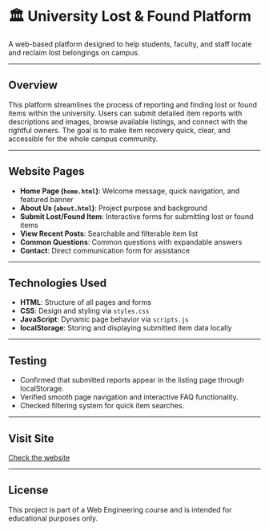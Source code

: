 # 🏛️ University Lost & Found Platform

A web-based platform designed to help students, faculty, and staff locate and reclaim lost belongings on campus.

---

## Overview

This platform streamlines the process of reporting and finding lost or found items within the university. Users can submit detailed item reports with descriptions and images, browse available listings, and connect with the rightful owners. The goal is to make item recovery quick, clear, and accessible for the whole campus community.

---

## Website Pages

- **Home Page (`home.html`)**: Welcome message, quick navigation, and featured banner  
- **About Us (`about.html`)**: Project purpose and background
- **Submit Lost/Found Item**: Interactive forms for submitting lost or found items  
- **View Recent Posts**: Searchable and filterable item list  
- **Common Questions**: Common questions with expandable answers
- **Contact**: Direct communication form for assistance

---

## Technologies Used

- **HTML**: Structure of all pages and forms 
- **CSS**: Design and styling via `styles.css`  
- **JavaScript**: Dynamic page behavior via `scripts.js`
- **localStorage**: Storing and displaying submitted item data locally


---

## Testing

- Confirmed that submitted reports appear in the listing page through localStorage.
- Verified smooth page navigation and interactive FAQ functionality.
- Checked filtering system for quick item searches.

---

## Visit Site 

[Check the website](https://BshayerSE.github.io/University_Lost_and_Found_Website/)


---

## License

This project is part of a Web Engineering course and is intended for educational purposes only.
